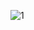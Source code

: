 ![1](https://user-images.githubusercontent.com/72718608/128019531-12dca969-25c5-425e-95db-8f5ee635e17e.png)
